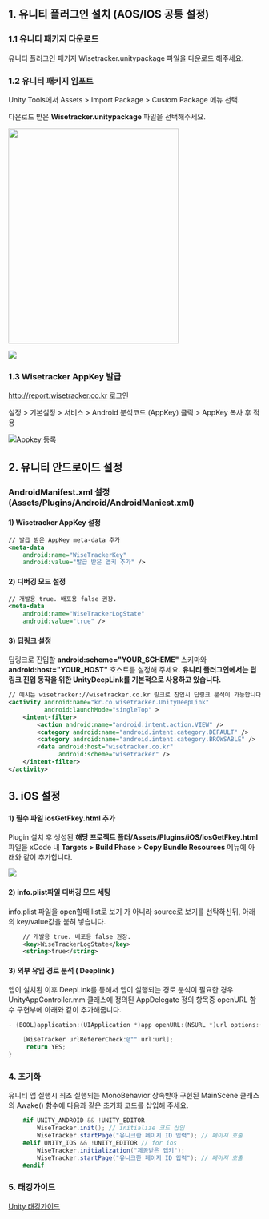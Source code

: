 ## 1. 유니티 플러그인 설치 (AOS/IOS 공통 설정)

### 1.1 유니티 패키지 다운로드
유니티 플러그인 패키지 Wisetracker.unitypackage 파일을 다운로드 해주세요.

### 1.2 유니티 패키지 임포트
Unity Tools에서 Assets > Import Package > Custom Package 메뉴 선택.

다운로드 받은 **Wisetracker.unitypackage** 파일을 선택해주세요.

<img src="http://www.wisetracker.co.kr/wp-content/uploads/2019/08/unity_menu.png" width="340" height="430"/>

![](http://www.wisetracker.co.kr/wp-content/uploads/2019/08/unity_file.png)

### 1.3 Wisetracker AppKey 발급

http://report.wisetracker.co.kr 로그인

설정 > 기본설정 > 서비스 > Android 분석코드 (AppKey) 클릭 > AppKey 복사 후 적용

![Appkey 등록](https://dzf8vqv24eqhg.cloudfront.net/userfiles/6274/8379/ckfinder/images/016.png?dc=201702100857-66 "Appkey 등록")

## 2. 유니티 안드로이드 설정

### AndroidManifest.xml 설정 (Assets/Plugins/Android/AndroidManiest.xml)

#### 1) Wisetracker AppKey 설정

```xml
// 발급 받은 AppKey meta-data 추가
<meta-data
	android:name="WiseTrackerKey"
	android:value="발급 받은 앱키 추가" />
```

#### 2) 디버깅 모드 설정

```xml
// 개발용 true. 배포용 false 권장.
<meta-data
	android:name="WiseTrackerLogState"
	android:value="true" /> 
```

#### 3) 딥링크 설정

딥링크로 진입할 **android:scheme="YOUR_SCHEME"** 스키마와 **android:host="YOUR_HOST"** 호스트를 설정해 주세요. 
**유니티 플러그인에서는 딥링크 진입 동작을 위한 UnityDeepLink를 기본적으로 사용하고 있습니다.**
              
```xml
// 예시는 wisetracker://wisetracker.co.kr 링크로 진입시 딥링크 분석이 가능합니다.
<activity android:name="kr.co.wisetracker.UnityDeepLink" 
          android:launchMode="singleTop" >
    <intent-filter>
        <action android:name="android.intent.action.VIEW" />
        <category android:name="android.intent.category.DEFAULT" />
        <category android:name="android.intent.category.BROWSABLE" />
        <data android:host="wisetracker.co.kr"
              android:scheme="wisetracker" />
    </intent-filter>
</activity>
```

 
## 3. iOS 설정

#### 1) 필수 파일 iosGetFkey.html 추가
Plugin 설치 후 생성된 **해당 프로젝트 폴더/Assets/Plugins/iOS/iosGetFkey.html**  파일을 xCode 내
**Targets > Build Phase > Copy Bundle Resources** 메뉴에 아래와 같이 추가합니다.

![](http://www.wisetracker.co.kr/wp-content/uploads/2020/01/unity_iosGetFkey.png)

#### 2) info.plist파일 디버깅 모드 세팅
info.plist 파일을 open할때 list로 보기 가 아니라 source로 보기를 선탁하신뒤, 아래의 key/value값을 붙혀 넣습니다.

```xml
	// 개발용 true. 배포용 false 권장.
    <key>WiseTrackerLogState</key>
    <string>true</string>
```

#### 3) 외부 유입 경로 분석 ( Deeplink )
앱이 설치된 이후 DeepLink를 통해서 앱이 실행되는 경로 분석이 필요한 경우 
UnityAppController.mm 클래스에 정의된 AppDelegate 정의 항목중 openURL 함수 구현부에 아래와 같이 추가해줍니다.

```Objective-C
- (BOOL)application:(UIApplication *)app openURL:(NSURL *)url options:(NSDictionary<UIApplicationOpenURLOptionsKey,id> *)options {

    [WiseTracker urlRefererCheck:@"" url:url];
     return YES;
}
```

### 4. 초기화
유니티 앱 실행시 최초 실행되는 MonoBehavior 상속받아 구현된 MainScene 클래스의 Awake() 함수에 다음과 같은 초기화 코드를 삽입해 주세요.

```c#
	#if UNITY_ANDROID && !UNITY_EDITOR
		WiseTracker.init(); // initialize 코드 삽입
		WiseTracker.startPage("유니크한 페이지 ID 입력"); // 페이지 호출           
	#elif UNITY_IOS && !UNITY_EDITOR // for ios
		WiseTracker.initialization("제공받은 앱키");
		WiseTracker.startPage("유니크한 페이지 ID 입력"); // 페이지 호출  
	#endif
```

### 5. 태깅가이드

[Unity 태깅가이드](https://github.com/WisetrackerTechteam/unityTaggingGuide/)
